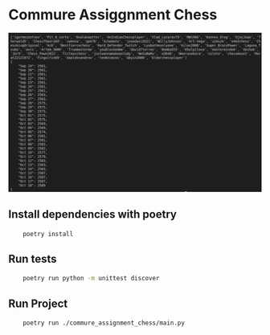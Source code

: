 # Commure Assiggnment Chess

![Commure Assiggnment Chess](./docs/images/screenshot.png)

## Install dependencies with poetry

```sh
    poetry install
```

## Run tests

```sh
    poetry run python -m unittest discover
```

## Run Project

```sh
    poetry run ./commure_assignment_chess/main.py
```
